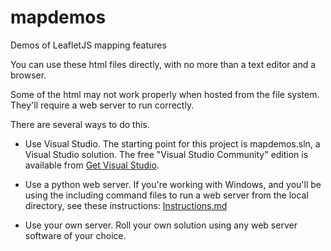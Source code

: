 # mapdemos

Demos of LeafletJS mapping features



You can use these html files directly, with no more than a text editor and a browser.

Some of the html may not work properly when hosted from the file system.  They'll require a web server to run correctly.

There are several ways to do this. 

* Use Visual Studio.
The starting point for this project is mapdemos.sln, a Visual Studio solution.  The free "Visual Studio Community" edition is available from <a href="https://www.visualstudio.com/products/free-developer-offers-vs" target="_blank">Get Visual Studio</a>.

* Use a python web server.
If you're working with Windows, and you'll be using the including command files to run a web server from the local directory, see these instructions: [Instructions.md](./Instructions.md)

* Use your own server.
Roll your own solution using any web server software of your choice.
